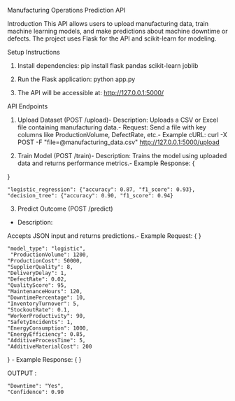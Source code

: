 Manufacturing Operations Prediction API


 Introduction
 This API allows users to upload manufacturing data, train machine learning models, and make
 predictions about machine downtime or defects. The project uses Flask for the API and scikit-learn
 for modeling.

 
 Setup Instructions
 1. Install dependencies:
   pip install flask pandas scikit-learn joblib

 2. Run the Flask application:
   python app.py

 3. The API will be accessible at:
   http://127.0.0.1:5000/



 API Endpoints
 1. Upload Dataset (POST /upload)- Description: Uploads a CSV or Excel file containing manufacturing data.- Request: Send a file with key columns like ProductionVolume, DefectRate, etc.- Example cURL:
  curl -X POST -F "file=@manufacturing_data.csv" http://127.0.0.1:5000/upload


 2. Train Model (POST /train)- Description: Trains the model using uploaded data and returns performance metrics.-
    Example Response:
  {

  }
  
    "logistic_regression": {"accuracy": 0.87, "f1_score": 0.93},
    "decision_tree": {"accuracy": 0.90, "f1_score": 0.94}

    
 3. Predict Outcome (POST /predict)

    
- Description:

Accepts JSON input and returns predictions.- 
Example Request:
  {
  }
  
    "model_type": "logistic",
     "ProductionVolume": 1200,
    "ProductionCost": 50000,
    "SupplierQuality": 8,
    "DeliveryDelay": 1,
    "DefectRate": 0.02,
    "QualityScore": 95,
    "MaintenanceHours": 120,
    "DowntimePercentage": 10,
    "InventoryTurnover": 5,
    "StockoutRate": 0.1,
    "WorkerProductivity": 90,
    "SafetyIncidents": 1,
    "EnergyConsumption": 1000,
    "EnergyEfficiency": 0.85,
    "AdditiveProcessTime": 5,
    "AdditiveMaterialCost": 200
}     -  Example Response:
  {
  }

  OUTPUT : 
  
    "Downtime": "Yes",
    "Confidence": 0.90
